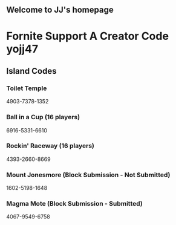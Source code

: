 ## Welcome to JJ's homepage 

# Fornite Support A Creator Code yojj47 


## Island Codes

### Toilet Temple

4903-7378-1352

### Ball in a Cup (16 players)

6916-5331-6610

### Rockin' Raceway (16 players)

4393-2660-8669

### Mount Jonesmore (Block Submission - Not Submitted)

1602-5198-1648

### Magma Mote (Block Submission - Submitted)

4067-9549-6758

